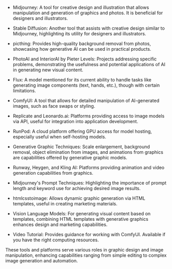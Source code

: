 - Midjourney: A tool for creative design and illustration that allows manipulation and generation of graphics and photos. It is beneficial for designers and illustrators.
  
- Stable Diffusion: Another tool that assists with creative design similar to Midjourney, highlighting its utility for designers and illustrators.

- picthing: Provides high-quality background removal from photos, showcasing how generative AI can be used in practical products.

- PhotoAI and InteriorAI by Pieter Levels: Projects addressing specific problems, demonstrating the usefulness and potential applications of AI in generating new visual content.

- Flux: A model mentioned for its current ability to handle tasks like generating image components (text, hands, etc.), though with certain limitations.

- ComfyUI: A tool that allows for detailed manipulation of AI-generated images, such as face swaps or styling.

- Replicate and Leonardo.ai: Platforms providing access to image models via API, useful for integration into application development.

- RunPod: A cloud platform offering GPU access for model hosting, especially useful when self-hosting models.

- Generative Graphic Techniques: Scale enlargement, background removal, object elimination from images, and animations from graphics are capabilities offered by generative graphic models.

- Runway, Heygen, and Kling AI: Platforms providing animation and video generation capabilities from graphics.

- Midjourney's Prompt Techniques: Highlighting the importance of prompt length and keyword use for achieving desired image results.

- htmlcsstoimage: Allows dynamic graphic generation via HTML templates, useful in creating marketing materials.

- Vision Language Models: For generating visual content based on templates, combining HTML templates with generative graphics enhances design and marketing capabilities.

- Video Tutorial: Provides guidance for working with ComfyUI. Available if you have the right computing resources.

These tools and platforms serve various roles in graphic design and image manipulation, enhancing capabilities ranging from simple editing to complex image generation and automation.